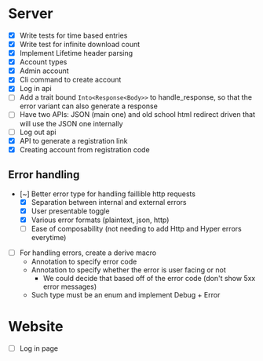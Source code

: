 # Server

- [x] Write tests for time based entries
- [x] Write test for infinite download count
- [x] Implement Lifetime header parsing
- [x] Account types
- [x] Admin account
- [x] Cli command to create account
- [x] Log in api
- [ ] Add a trait bound `Into<Response<Body>>` to handle_response, so that the error variant
	can also generate a response
- [ ] Have two APIs: JSON (main one) and old school html redirect driven that will use the JSON one
	internally
- [ ] Log out api
- [x] API to generate a registration link
- [x] Creating account from registration code

## Error handling

- [~] Better error type for handling faillible http requests
    - [x] Separation between internal and external errors
    - [x] User presentable toggle
    - [x] Various error formats (plaintext, json, http)
    - [ ] Ease of composability (not needing to add Http and Hyper errors everytime)

- [ ] For handling errors, create a derive macro 
	- Annotation to specify error code
    - Annotation to specify whether the error is user facing or not
      - We could decide that based off of the error code (don't show 5xx error messages)
	- Such type must be an enum and implement Debug + Error

# Website

- [ ] Log in page

